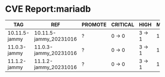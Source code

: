 # CVE Report:mariadb
|      TAG      |          REF           | PROMOTE | CRITICAL |  HIGH  |  MEDIUM  |   LOW    | UNKNOWN |
|---------------|------------------------|---------|----------|--------|----------|----------|---------|
| 10.11.5-jammy | 10.11.5-jammy_20231016 | ?       | 0 -> 0   | 3 -> 1 | 14 -> 14 | 25 -> 25 | 0 -> 0  |
| 11.0.3-jammy  | 11.0.3-jammy_20231016  | ?       | 0 -> 0   | 3 -> 1 | 14 -> 14 | 25 -> 25 | 0 -> 0  |
| 11.1.2-jammy  | 11.1.2-jammy_20231016  | ?       | 0 -> 0   | 3 -> 1 | 14 -> 14 | 25 -> 25 | 0 -> 0  |
